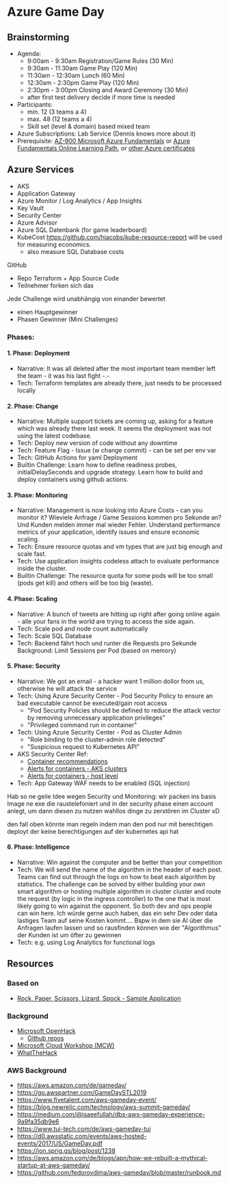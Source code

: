 # Azure Game Day

## Brainstorming
* Agenda:
  * 9:00am - 9:30am Registration/Game Rules (30 Min)
  * 9:30am - 11:30am Game Play (120 Min)
  * 11:30am - 12:30am Lunch (60 Min)
  * 12:30am - 2:30pm Game Play (120 Min)
  * 2:30pm - 3:00pm Closing and Award Ceremony (30 Min)
  * after first test delivery decide if more time is needed
* Participants:
  * min. 12 (3 teams a 4)
  * max. 48 (12 teams a 4)
  * Skill set (level & domain) based mixed team
* Azure Subscriptions: Lab Service (Dennis knows more about it)
* Prerequisite: [AZ-900 Microsoft Azure Fundamentals](https://docs.microsoft.com/en-us/learn/certifications/exams/az-900) or [Azure Fundamentals Online Learning Path](https://docs.microsoft.com/en-us/learn/paths/azure-fundamentals/), or [other Azure certificates](https://www.microsoft.com/en-us/learning/azure-exams.aspx)

## Azure Services
- AKS
- Application Gateway
- Azure Monitor / Log Analytics / App Insights
- Key Vault
- Security Center
- Azure Advisor
- Azure SQL Datenbank (for game leaderboard)
- KubeCost https://github.com/hjacobs/kube-resource-report will be used for measuring economics.
  - also measure SQL Database costs

GitHub
- Repo Terraform + App Source Code
- Teilnehmer forken sich das

Jede Challenge wird unabhängig von einander bewertet
- einen Hauptgewinner
- Phasen Gewinner (Mini Challenges)

### Phases:
#### 1. Phase: Deployment
* Narrative: It was all deleted after the most important team member left the team - it was his last fight -.-
* Tech: Terraform templates are already there, just needs to be processed locally

#### 2. Phase: Change
* Narrative: Multiple support tickets are coming up, asking for a feature which was already there last week. It seems the deployment was not using the latest codebase.
* Tech: Deploy new version of code without any downtime
* Tech: Feature Flag - Issue (w change commit) - can be set per env var
* Tech: GitHub Actions for yaml Deployment
* Builtin Challenge: Learn how to define readiness probes, initialDelaySeconds and upgrade strategy. Learn how to build and deploy containers using github actions.

#### 3. Phase: Monitoring
* Narrative: Management is now looking into Azure Costs - can you monitor it? Wieviele Anfrage / Game Sessions kommen pro Sekunde an? Und Kunden melden immer mal wieder Fehler. Understand performance metrics of your application, identify issues and ensure economic scaling. 
* Tech: Ensure resource quotas and vm types that are just big enough and scale fast.
* Tech: Use application insights codeless attach to evaluate performance inside the cluster.
* Builtin Challenge: The resource quota for some pods will be too small (pods get kill) and others will be too big (waste).

#### 4. Phase: Scaling
* Narrative: A bunch of tweets are hitting up right after going online again - alle your fans in the world are trying to access the side again. 
* Tech: Scale pod and node count automatically
* Tech: Scale SQL Database
* Tech: Backend fährt hoch und runter die Requests pro Sekunde
Background: Limit Sessions per Pod (based on memory)

#### 5. Phase: Security
* Narrative: We got an email - a hacker want 1 million dollor from us, otherwise he will attack the service
* Tech: Using Azure Security Center - Pod Security Policy to ensure an bad executable cannot be executed/gain root access
  * "Pod Security Policies should be defined to reduce the attack vector by removing unnecessary application privileges"
  * "Privileged command run in container"
* Tech: Using Azure Security Center - Pod as Cluster Admin
  * "Role binding to the cluster-admin role detected"
  * "Suspicious request to Kubernetes API"
* AKS Security Center Ref:  
  * [Container recommendations](https://docs.microsoft.com/en-us/azure/security-center/recommendations-reference#recs-containers)
  * [Alerts for containers - AKS clusters](https://docs.microsoft.com/en-us/azure/security-center/alerts-reference#alerts-akscluster)
  * [Alerts for containers - host level](https://docs.microsoft.com/en-us/azure/security-center/alerts-reference#alerts-containerhost)
* Tech: App Gateway WAF needs to be enabled (SQL injection)

Hab so ne geile Idee wegen Security und Monitoring: wir packen ins basis Image ne exe die raustelefoniert und in der security phase einen account anlegt, um dann diesen zu nutzen wahllos dinge zu zerstören im Cluster xD 

den fall oben könnte man regeln indem man den pod nur mit berechtigen deployt der keine berechtigungen auf der kubernetes api hat

#### 6. Phase: Intelligence
* Narrative: Win against the computer and be better than your competition
* Tech: We will send the name of the algorithm in the header of each post. Teams can find out through the logs on how to beat each algorithm by statistics. The challenge can be solved by either building your own smart algorithm or hosting multiple algorithm in cluster cluster and route the request (by logic in the ingress controller) to the one that is most likely going to win against the opponent. So both dev and ops people can win here.
Ich würde gerne auch haben, das ein sehr Dev oder data lastiges Team auf seine Kosten kommt.... Bspw in dem sie AI über die Anfragen laufen lassen und so rausfinden können wie der "Algorithmus" der Kunden ist um öfter zu gewinnen
* Tech: e.g. using Log Analytics for functional logs


## Resources

### Based on
* [Rock, Paper, Scissors, Lizard, Spock - Sample Application](https://github.com/microsoft/RockPaperScissorsLizardSpock)

### Background
* [Microsoft OpenHack](https://openhack.microsoft.com/)
  * [Github repos](https://github.com/Azure-Samples?utf8=%E2%9C%93&q=openhack&type=&language=)
* [Microsoft Cloud Workshop (MCW)](https://microsoftcloudworkshop.com/)
* [WhatTheHack](https://github.com/microsoft/whatthehack)

### AWS Background
* https://aws.amazon.com/de/gameday/
* https://go.awspartner.com/GameDaySTL2019
* https://www.fivetalent.com/aws-gameday-event/
* https://blog.newrelic.com/technology/aws-summit-gameday/
* https://medium.com/@isaeefullah/dbs-aws-gameday-experience-9a9fa35db9e6
* https://www.tui-tech.com/de/aws-gameday-tui
* https://d0.awsstatic.com/events/aws-hosted-events/2017/US/GameDay.pdf
* https://jon.sprig.gs/blog/post/1238
* https://aws.amazon.com/de/blogs/apn/how-we-rebuilt-a-mythical-startup-at-aws-gameday/
* https://github.com/fedorovdima/aws-gameday/blob/master/runbook.md
